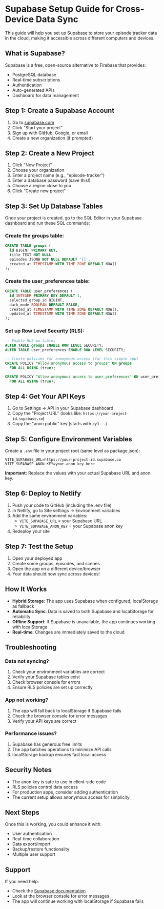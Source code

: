# Supabase Setup Guide for Cross-Device Data Sync

This guide will help you set up Supabase to store your episode tracker data in the cloud, making it accessible across different computers and devices.

## What is Supabase?

Supabase is a free, open-source alternative to Firebase that provides:
- PostgreSQL database
- Real-time subscriptions
- Authentication
- Auto-generated APIs
- Dashboard for data management

## Step 1: Create a Supabase Account

1. Go to [supabase.com](https://supabase.com)
2. Click "Start your project"
3. Sign up with GitHub, Google, or email
4. Create a new organization (if prompted)

## Step 2: Create a New Project

1. Click "New Project"
2. Choose your organization
3. Enter a project name (e.g., "episode-tracker")
4. Enter a database password (save this!)
5. Choose a region close to you
6. Click "Create new project"

## Step 3: Set Up Database Tables

Once your project is created, go to the SQL Editor in your Supabase dashboard and run these SQL commands:

### Create the groups table:
```sql
CREATE TABLE groups (
  id BIGINT PRIMARY KEY,
  title TEXT NOT NULL,
  episodes JSONB NOT NULL DEFAULT '[]',
  created_at TIMESTAMP WITH TIME ZONE DEFAULT NOW()
);
```

### Create the user_preferences table:
```sql
CREATE TABLE user_preferences (
  id INTEGER PRIMARY KEY DEFAULT 1,
  selected_group_id BIGINT,
  dark_mode BOOLEAN DEFAULT FALSE,
  created_at TIMESTAMP WITH TIME ZONE DEFAULT NOW(),
  updated_at TIMESTAMP WITH TIME ZONE DEFAULT NOW()
);
```

### Set up Row Level Security (RLS):
```sql
-- Enable RLS on tables
ALTER TABLE groups ENABLE ROW LEVEL SECURITY;
ALTER TABLE user_preferences ENABLE ROW LEVEL SECURITY;

-- Create policies for anonymous access (for this simple app)
CREATE POLICY "Allow anonymous access to groups" ON groups
  FOR ALL USING (true);

CREATE POLICY "Allow anonymous access to user_preferences" ON user_preferences
  FOR ALL USING (true);
```

## Step 4: Get Your API Keys

1. Go to Settings → API in your Supabase dashboard
2. Copy the "Project URL" (looks like: `https://your-project-id.supabase.co`)
3. Copy the "anon public" key (starts with `eyJ...`)

## Step 5: Configure Environment Variables

Create a `.env` file in your project root (same level as package.json):

```env
VITE_SUPABASE_URL=https://your-project-id.supabase.co
VITE_SUPABASE_ANON_KEY=your-anon-key-here
```

**Important:** Replace the values with your actual Supabase URL and anon key.

## Step 6: Deploy to Netlify

1. Push your code to GitHub (including the .env file)
2. In Netlify, go to Site settings → Environment variables
3. Add the same environment variables:
   - `VITE_SUPABASE_URL` = your Supabase URL
   - `VITE_SUPABASE_ANON_KEY` = your Supabase anon key
4. Redeploy your site

## Step 7: Test the Setup

1. Open your deployed app
2. Create some groups, episodes, and scenes
3. Open the app on a different device/browser
4. Your data should now sync across devices!

## How It Works

- **Hybrid Storage**: The app uses Supabase when configured, localStorage as fallback
- **Automatic Sync**: Data is saved to both Supabase and localStorage for reliability
- **Offline Support**: If Supabase is unavailable, the app continues working with localStorage
- **Real-time**: Changes are immediately saved to the cloud

## Troubleshooting

### Data not syncing?
1. Check your environment variables are correct
2. Verify your Supabase tables exist
3. Check browser console for errors
4. Ensure RLS policies are set up correctly

### App not working?
1. The app will fall back to localStorage if Supabase fails
2. Check the browser console for error messages
3. Verify your API keys are correct

### Performance issues?
1. Supabase has generous free limits
2. The app batches operations to minimize API calls
3. localStorage backup ensures fast local access

## Security Notes

- The anon key is safe to use in client-side code
- RLS policies control data access
- For production apps, consider adding authentication
- The current setup allows anonymous access for simplicity

## Next Steps

Once this is working, you could enhance it with:
- User authentication
- Real-time collaboration
- Data export/import
- Backup/restore functionality
- Multiple user support

## Support

If you need help:
- Check the [Supabase documentation](https://supabase.com/docs)
- Look at the browser console for error messages
- The app will continue working with localStorage if Supabase fails
